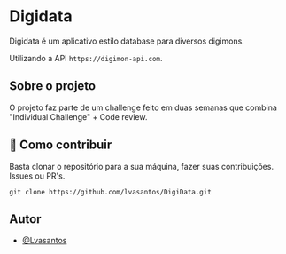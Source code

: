 # Digidata
Digidata é um aplicativo estilo database para diversos digimons.

Utilizando a API `https://digimon-api.com`.


## Sobre o projeto
O projeto faz parte de um challenge feito em duas semanas que combina "Individual Challenge" + Code review.
## 📌 Como contribuir

Basta clonar o repositório para a sua máquina, fazer suas contribuições. Issues ou PR's.
````
git clone https://github.com/lvasantos/DigiData.git
````



## Autor

- [@Lvasantos](https://github.com/lvasantos)

